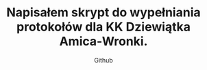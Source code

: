 ---
title: "Napisałem skrypt do wypełniania protokołów dla KK Dziewiątka Amica-Wronki."
subtitle: "Github"
github: "https://github.com/asdfMaciej/protokoly-kreglarskie"
weight: 7
---